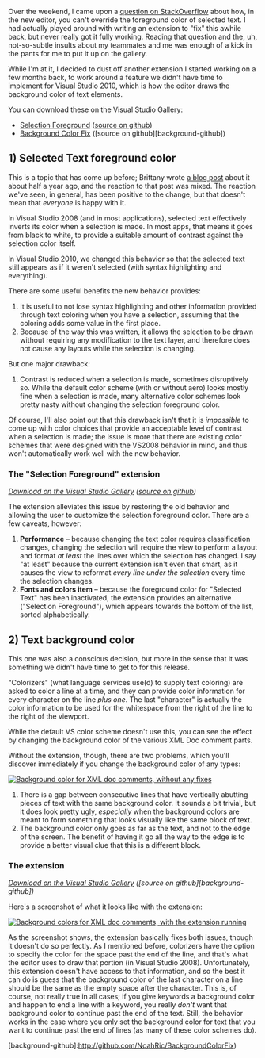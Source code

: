 <!-- Two extensions for VS2008 parity -->

Over the weekend, I came upon a [question on StackOverflow][stackoverflow] about how, in the new editor, you can't override the foreground color of selected text.  I had actually played around with writing an extension to "fix" this awhile back, but never really got it fully working.  Reading that question and the, uh, not-so-subtle insults about my teammates and me was enough of a kick in the pants for me to put it up on the gallery.

While I'm at it, I decided to dust off another extension I started working on a few months back, to work around a feature we didn't have time to implement for Visual Studio 2010, which is how the editor draws the background color of text elements.

You can download these on the Visual Studio Gallery:

 * [Selection Foreground][foreground-vsgallery] ([source on github][foreground-github])
 * [Background Color Fix][background-vsgallery] ([source on github][background-github])

## 1) Selected Text foreground color

This is a topic that has come up before; Brittany wrote [a blog post][brittany-blog] about it about half a year ago, and the reaction to that post was mixed.  The reaction we've seen, in general, has been positive to the change, but that doesn't mean that *everyone* is happy with it.

In Visual Studio 2008 (and in most applications), selected text effectively inverts its color when a selection is made.  In most apps, that means it goes from black to white, to provide a suitable amount of contrast against the selection color itself.

In Visual Studio 2010, we changed this behavior so that the selected text still appears as if it weren't selected (with syntax highlighting and everything).

There are some useful benefits the new behavior provides:

 1. It is useful to not lose syntax highlighting and other information provided through text coloring when you have a selection, assuming that the coloring adds some value in the first place.
 1. Because of the way this was written, it allows the selection to be drawn without requiring any modification to the text layer, and therefore does not cause any layouts while the selection is changing.

But one major drawback:

 1. Contrast is reduced when a selection is made, sometimes disruptively so.  While the default color scheme (with or without aero) looks mostly fine when a selection is made, many alternative color schemes look pretty nasty without changing the selection foreground color.

Of course, I'll also point out that this drawback isn't that it is *impossible* to come up with color choices that provide an acceptable level of contrast when a selection is made; the issue is more that there are existing color schemes that were designed with the VS2008 behavior in mind, and thus won't automatically work well with the new behavior.

### The "Selection Foreground" extension

*[Download on the Visual Studio Gallery][foreground-vsgallery] ([source on github][foreground-github])*

The extension alleviates this issue by restoring the old behavior and allowing the user to customize the selection foreground color.  There are a few caveats, however:

 1. **Performance** &ndash; because changing the text color requires classification changes, changing the selection will require the view to perform a layout and format *at least* the lines over which the selection has changed.  I say "at least" because the current extension isn't even that smart, as it causes the view to reformat *every line under the selection* every time the selection changes.
 1. **Fonts and colors item** &ndash; because the foreground color for "Selected Text" has been inactivated, the extension provides an alternative ("Selection Foreground"), which appears towards the bottom of the list, sorted alphabetically.

## 2) Text background color

This one was also a conscious decision, but more in the sense that it was something we didn't have time to get to for this release.

"Colorizers" (what language services use(d) to supply text coloring) are asked to color a line at a time, and they can provide color information for every character on the line *plus one*.  The last "character" is actually the color information to be used for the whitespace from the right of the line to the right of the viewport.

While the default VS color scheme doesn't use this, you can see the effect by changing the background color of the various XML Doc comment parts.  

Without the extension, though, there are two problems, which you'll discover immediately if you change the background color of any types:

<a href="http://blogs.msdn.com/photos/noahric/images/9963783/original.aspx">
    <img src="http://blogs.msdn.com/photos/noahric/images/9963783/425x329.aspx" alt="Background color for XML doc comments, without any fixes" />
</a>

 1. There is a gap between consecutive lines that have vertically abutting pieces of text with the same background color.  It sounds a bit trivial, but it does look pretty ugly, *especially* when the background colors are meant to form something that looks visually like the same block of text.
 1. The background color only goes as far as the text, and not to the edge of the screen.  The benefit of having it go all the way to the edge is to provide a better visual clue that this is a different block.

### The extension

*[Download on the Visual Studio Gallery][background-vsgallery] ([source on github][background-github])*

Here's a screenshot of what it looks like with the extension:

<a href="http://blogs.msdn.com/photos/noahric/images/9963785/original.aspx">
    <img src="http://blogs.msdn.com/photos/noahric/images/9963785/425x328.aspx" alt="Background colors for XML doc comments, with the extension running" />
</a>

As the screenshot shows, the extension basically fixes both issues, though it doesn't do so perfectly.  As I mentioned before, colorizers have the option to specify the color for the space past the end of the line, and that's what the editor uses to draw that portion (in Visual Studio 2008).  Unfortunately, this extension doesn't have access to that information, and so the best it can do is guess that the background color of the last character on a line should be the same as the empty space after the character.  This is, of course, not really true in all cases; if you give keywords a background color and happen to end a line with a keyword, you really *don't* want that background color to continue past the end of the text.  Still, the behavior works in the case where you only set the background color for text that you want to continue past the end of lines (as many of these color schemes do).

 [stackoverflow]:http://stackoverflow.com/questions/2256942/i-cant-edit-some-font-colors-in-visual-studio-2010-anyone-know-how-to-do-this/2260563#2260563
 [brittany-blog]:http://blogs.msdn.com/visualstudio/archive/2009/11/04/improvements-to-vs-2010-text-selection.aspx

 [foreground-vsgallery]:http://visualstudiogallery.msdn.microsoft.com/en-us/7ed8bf5b-f62b-477b-b221-ab8f7216ee36
 [foreground-github]:http://github.com/noahric/selectionforeground

 [background-vsgallery]:http://visualstudiogallery.msdn.microsoft.com/en-us/f3dc031f-3d33-4701-81fb-ac5e54cb0a81
 [background-github]:http://github.com/NoahRic/BackgroundColorFix)